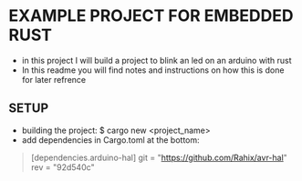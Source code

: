 # EXAMPLE PROJECT FOR EMBEDDED RUST
- in this project I will build a project to blink an led on an arduino with rust
- In this readme you will find notes and instructions on how this is done for later 
    refrence

## SETUP
- building the project: $ cargo new <project_name>
- add dependencies in Cargo.toml at the bottom: 
> [dependencies.arduino-hal]
> git = "https://github.com/Rahix/avr-hal"
> rev = "92d540c"
